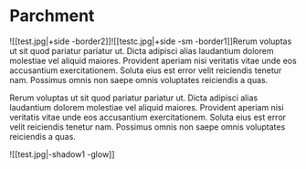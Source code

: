 # Parchment 

![[test.jpg|+side -border2]]![[testc.jpg|+side -sm -border1]]Rerum voluptas ut sit quod pariatur pariatur ut. Dicta adipisci alias laudantium dolorem molestiae vel aliquid maiores. Provident aperiam nisi veritatis vitae unde eos accusantium exercitationem. Soluta eius est error velit reiciendis tenetur nam. Possimus omnis non saepe omnis voluptates reiciendis a quas.

Rerum voluptas ut sit quod pariatur pariatur ut. Dicta adipisci alias laudantium dolorem molestiae vel aliquid maiores. Provident aperiam nisi veritatis vitae unde eos accusantium exercitationem. Soluta eius est error velit reiciendis tenetur nam. Possimus omnis non saepe omnis voluptates reiciendis a quas.


![[test.jpg|-shadow1 -glow]]